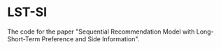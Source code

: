 # LST-SI
The code for the paper "Sequential Recommendation Model with Long-Short-Term Preference and Side Information".
